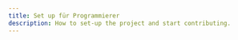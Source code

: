 ```yaml
---
title: Set up für Programmierer
description: How to set-up the project and start contributing.
---
```


